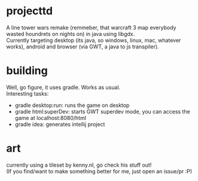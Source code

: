 # projecttd

A line tower wars remake (remmeber, that warcraft 3 map everybody wasted houndrets on nights on) in java using libgdx.  
Currently targeting desktop (its java, so windows, linux, mac, whatever works), android and browser (via GWT, a java to js transpiler).

# building

Well, go figure, it uses gradle. Works as usual.  
Interesting tasks: 
- gradle desktop:run: runs the game on desktop
- gradle html:superDev: starts GWT superdev mode, you can access the game at localhost:8080/html
- gradle idea: generates intellij project

# art

currently using a tileset by kenny.nl, go check his stuff out!  
(If you find/want to make something better for me, just open an issue/pr :P)
